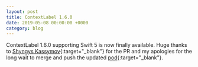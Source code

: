 ```yaml
---
layout: post
title: ContextLabel 1.6.0
date: 2019-05-08 00:00:00 +0000
category: blog
---
```


ContextLabel 1.6.0 supporting Swift 5 is now finally available. Huge thanks to [Shyngys Kassymov](https://github.com/chika-kasymov){:target="_blank"} for the PR and my apologies for the long wait to merge and push the updated [pod](https://cocoapods.org/pods/ContextLabel){:target="_blank"}.
